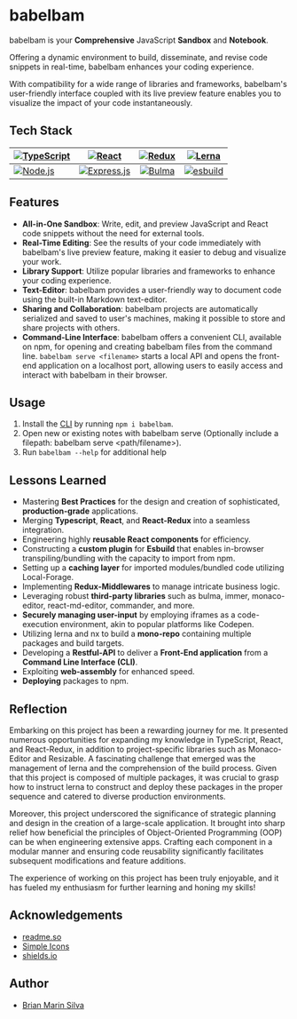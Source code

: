 # babelbam

babelbam is your **Comprehensive** JavaScript **Sandbox** and **Notebook**.

Offering a dynamic environment to build, disseminate, and revise code snippets in real-time, babelbam enhances your coding experience.

With compatibility for a wide range of libraries and frameworks, babelbam's user-friendly interface coupled with its live preview feature enables you to visualize the impact of your code instantaneously.

## Tech Stack

| [![TypeScript](https://img.shields.io/badge/-TypeScript-3178C6?logo=TypeScript&logoColor=black&style=for-the-badge)](https://www.typescriptlang.org/) | [![React](https://img.shields.io/badge/-React-61DAFB?logo=React&logoColor=black&style=for-the-badge)](https://reactjs.org/)               | [![Redux](https://img.shields.io/badge/-Redux-764ABC?logo=Redux&logoColor=white&style=for-the-badge)](https://redux.js.org/) | [![Lerna](https://img.shields.io/badge/-Lerna-CF4349?logo=Lerna&logoColor=white&style=for-the-badge)](https://lerna.js.org/)            |
| ----------------------------------------------------------------------------------------------------------------------------------------------------- | ----------------------------------------------------------------------------------------------------------------------------------------- | :--------------------------------------------------------------------------------------------------------------------------: | --------------------------------------------------------------------------------------------------------------------------------------- |
| [![Node.js](https://img.shields.io/badge/-Node.js-339933?logo=Node.js&logoColor=white&style=for-the-badge)](https://nodejs.org/)                      | [![Express.js](https://img.shields.io/badge/-Express.js-000000?logo=Express&logoColor=white&style=for-the-badge)](https://expressjs.com/) |   [![Bulma](https://img.shields.io/badge/-Bulma-00D1B2?logo=Bulma&logoColor=white&style=for-the-badge)](https://bulma.io/)   | [![esbuild](https://img.shields.io/badge/-esbuild-F8A51C?logo=esbuild&logoColor=black&style=for-the-badge)](https://esbuild.github.io/) |

## Features

- **All-in-One Sandbox**: Write, edit, and preview JavaScript and React code snippets without the need for external tools.
- **Real-Time Editing**: See the results of your code immediately with babelbam's live preview feature, making it easier to debug and visualize your work.
- **Library Support**: Utilize popular libraries and frameworks to enhance your coding experience.
- **Text-Editor**: babelbam provides a user-friendly way to document code using the built-in Markdown text-editor.
- **Sharing and Collaboration**: babelbam projects are automatically serialized and saved to user's machines, making it possible to store and share projects with others.
- **Command-Line Interface**: babelbam offers a convenient CLI, available on npm, for opening and creating babelbam files from the command line. `babelbam serve <filename>` starts a local API and opens the front-end application on a localhost port, allowing users to easily access and interact with babelbam in their browser.

## Usage

1. Install the [CLI](https://www.npmjs.com/package/babelbam) by running `npm i babelbam`.
2. Open new or existing notes with babelbam serve <filename> (Optionally include a filepath: babelbam serve <path/filename>).
3. Run `babelbam --help` for additional help

## Lessons Learned

- Mastering **Best Practices** for the design and creation of sophisticated, **production-grade** applications.
- Merging **Typescript**, **React**, and **React-Redux** into a seamless integration.
- Engineering highly **reusable React components** for efficiency.
- Constructing a **custom plugin** for **Esbuild** that enables in-browser transpiling/bundling with the capacity to import from npm.
- Setting up a **caching layer** for imported modules/bundled code utilizing Local-Forage.
- Implementing **Redux-Middlewares** to manage intricate business logic.
- Leveraging robust **third-party libraries** such as bulma, immer, monaco-editor, react-md-editor, commander, and more.
- **Securely managing user-input** by employing iframes as a code-execution environment, akin to popular platforms like Codepen.
- Utilizing lerna and nx to build a **mono-repo** containing multiple packages and build targets.
- Developing a **Restful-API** to deliver a **Front-End application** from a **Command Line Interface (CLI)**.
- Exploiting **web-assembly** for enhanced speed.
- **Deploying** packages to npm.

## Reflection

Embarking on this project has been a rewarding journey for me. It presented numerous opportunities for expanding my knowledge in TypeScript, React, and React-Redux, in addition to project-specific libraries such as Monaco-Editor and Resizable. A fascinating challenge that emerged was the management of lerna and the comprehension of the build process. Given that this project is composed of multiple packages, it was crucial to grasp how to instruct lerna to construct and deploy these packages in the proper sequence and catered to diverse production environments.

Moreover, this project underscored the significance of strategic planning and design in the creation of a large-scale application. It brought into sharp relief how beneficial the principles of Object-Oriented Programming (OOP) can be when engineering extensive apps. Crafting each component in a modular manner and ensuring code reusability significantly facilitates subsequent modifications and feature additions.

The experience of working on this project has been truly enjoyable, and it has fueled my enthusiasm for further learning and honing my skills!

## Acknowledgements

- [readme.so](https://readme.so/editor)
- [Simple Icons](https://simpleicons.org/?q=redux)
- [shields.io](https://shields.io/)

## Author

- [Brian Marin Silva](https://www.github.com/bamarin7)
